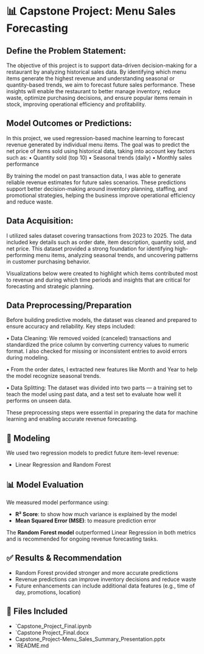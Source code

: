 # 📊 Capstone Project: Menu Sales Forecasting

## Define the Problem Statement:
The objective of this project is to support data-driven decision-making for a restaurant by analyzing historical sales data. By identifying which menu items generate the highest revenue and understanding seasonal or quantity-based trends, we aim to forecast future sales performance. These insights will enable the restaurant to better manage inventory, reduce waste, optimize purchasing decisions, and ensure popular items remain in stock, improving operational efficiency and profitability.

## Model Outcomes or Predictions: 
In this project, we used regression-based machine learning to forecast revenue generated by individual menu items. The goal was to predict the net price of items sold using historical data, taking into account key factors such as:
•	Quantity sold (top 10)
•	Seasonal trends (daily)
•	Monthly sales performance

By training the model on past transaction data, I was able to generate reliable revenue estimates for future sales scenarios. These predictions support better decision-making around inventory planning, staffing, and promotional strategies, helping the business improve operational efficiency and reduce waste.

## Data Acquisition:
I utilized sales dataset covering transactions from 2023 to 2025. The data included key details such as order date, item description, quantity sold, and net price. This dataset provided a strong foundation for identifying high-performing menu items, analyzing seasonal trends, and uncovering patterns in customer purchasing behavior. 

Visualizations below were created to highlight which items contributed most to revenue and during which time periods and insights that are critical for forecasting and strategic planning.

## Data Preprocessing/Preparation
Before building predictive models, the dataset was cleaned and prepared to ensure accuracy and reliability. Key steps included:

•	Data Cleaning: We removed voided (canceled) transactions and standardized the price column by converting currency values to numeric format. I also checked for missing or inconsistent entries to avoid errors during modeling. 

•	From the order dates, I extracted new features like Month and Year to help the model recognize seasonal trends.

•	Data Splitting: The dataset was divided into two parts — a training set to teach the model using past data, and a test set to evaluate how well it performs on unseen data.

These preprocessing steps were essential in preparing the data for machine learning and enabling accurate revenue forecasting.






## 🤖 Modeling
We used two regression models to predict future item-level revenue:
- Linear Regression and Random Forest

## 📊 Model Evaluation
We measured model performance using:
- **R² Score**: to show how much variance is explained by the model
- **Mean Squared Error (MSE)**: to measure prediction error

The **Random Forest model** outperformed Linear Regression in both metrics and is recommended for ongoing revenue forecasting tasks.

## ✅ Results & Recommendation
- Random Forest provided stronger and more accurate predictions
- Revenue predictions can improve inventory decisions and reduce waste
- Future enhancements can include additional data features (e.g., time of day, promotions, location)

## 📁 Files Included
- `Capstone_Project_Final.ipynb
- `Capstone Project_Final.docx
- Capstone_Project-Menu_Sales_Summary_Presentation.pptx
- `README.md
